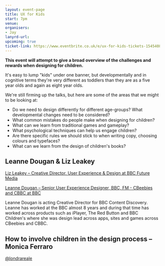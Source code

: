 ```yaml
---
layout: event-page
title: UX for Kids
start: 7pm
venue: 
organisers: 
- Jay
lanyrd-url: 
upcoming: true
ticket-link: https://www.eventbrite.co.uk/e/ux-for-kids-tickets-15454086589
---
```


**This event will attempt to give a broad overview of the challenges and rewards when designing for children.** 

It's easy to lump "kids" under one banner, but developmentally and in cognitive terms they're very different as toddlers than they are as a five year olds and again as eight year olds.

We're still firming up the talks, but here are some of the areas that we might to be looking at:

  * Do we need to design differently for different age-groups? What developmental changes need to be considered?
  * What common mistakes do people make when designing for children?
  * What can we learn from traditional games and gameplay?
  * What psychological techniques can help us engage children?
  * Are there specific rules we should stick to when writing copy, choosing colours and typefaces?
  * What can we learn from the design of children's books?


## Leanne Dougan & Liz Leakey

[Liz Leakey – Creative Director, User Experience & Design at BBC Future Media](https://www.linkedin.com/pub/liz-leakey/3/982/17a)

[Leanne Dougan – Senior User Experience Designer, BBC, FM - CBeebies and CBBC at BBC](https://www.linkedin.com/pub/leanne-dougan/14/905/528)

Leanne Dougan is acting Creative Director for BBC Content Discovery. Leanne has worked at the BBC almost 8 years and during that time has worked across products such as iPlayer, The Red Button and BBC Children's where she was design lead across apps, sites and games across CBeebies and CBBC.

## How to involve children in the design process – Monica Ferraro

[@londrareale](https://twitter.com/londrareale)

